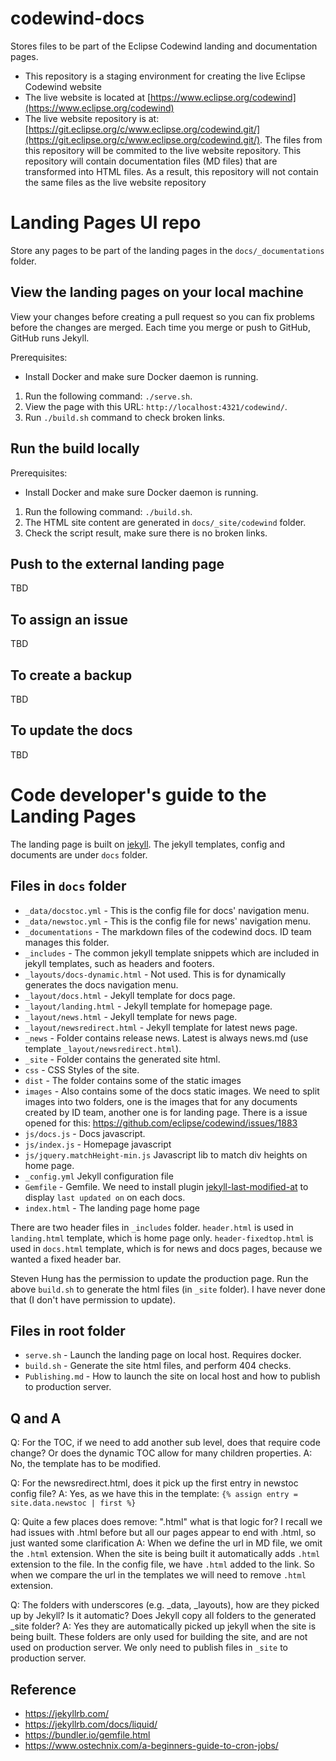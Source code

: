 # codewind-docs

Stores files to be part of the Eclipse Codewind landing and documentation pages. 

* This repository is a staging environment for creating the live Eclipse Codewind website
* The live website is located at [https://www.eclipse.org/codewind](https://www.eclipse.org/codewind)
* The live website repository is at: [https://git.eclipse.org/c/www.eclipse.org/codewind.git/](https://git.eclipse.org/c/www.eclipse.org/codewind.git/). The files from this repository will be commited to the live website repository. This repository will contain documentation files (MD files) that are transformed into HTML files. As a result, this repository will not contain the same files as the live website repository


# Landing Pages UI repo
Store any pages to be part of the landing pages in the `docs/_documentations` folder.

## View the landing pages on your local machine
View your changes before creating a pull request so you can fix problems before the changes are merged. Each time you merge or push to GitHub, GitHub runs Jekyll.

Prerequisites:
* Install Docker and make sure Docker daemon is running.

1. Run the following command: `./serve.sh`.
2. View the page with this URL: `http://localhost:4321/codewind/`.
3. Run `./build.sh` command to check broken links.

## Run the build locally

Prerequisites:
* Install Docker and make sure Docker daemon is running.

1. Run the following command: `./build.sh`.
2. The HTML site content are generated in `docs/_site/codewind` folder.
3. Check the script result, make sure there is no broken links.

## Push to the external landing page

TBD

## To assign an issue

TBD

## To create a backup

TBD

## To update the docs

TBD

# Code developer's guide to the Landing Pages
The landing page is built on [jekyll](https://jekyllrb.com/).  The jekyll templates, config and documents are under `docs` folder.

## Files in `docs` folder
* `_data/docstoc.yml` - This is the config file for docs' navigation menu.
* `_data/newstoc.yml` - This is the config file for news' navigation menu.
* `_documentations` - The markdown files of the codewind docs.  ID team manages this folder.
* `_includes` - The common jekyll template snippets which are included in jekyll templates, such as headers and footers.
* `_layouts/docs-dynamic.html` - Not used.  This is for dynamically generates the docs navigation menu.
* `_layout/docs.html` - Jekyll template for docs page.
* `_layout/landing.html` - Jekyll template for homepage page.
* `_layout/news.html` - Jekyll template for news page.
* `_layout/newsredirect.html` - Jekyll template for latest news page.
* `_news` - Folder contains release news.  Latest is always news.md (use template `_layout/newsredirect.html`).
* `_site` - Folder contains the generated site html.  
* `css` - CSS Styles of the site.
* `dist` - The folder contains some of the static images
* `images` - Also contains some of the docs static images.  We need to split images into two folders, one is the images that for any documents created by ID team, another one is for landing page. There is a issue opened for this: https://github.com/eclipse/codewind/issues/1883
* `js/docs.js` - Docs javascript.
* `js/index.js` - Homepage javascript
* `js/jquery.matchHeight-min.js` Javascript lib to match div heights on home page.
* `_config.yml` Jekyll configuration file
* `Gemfile` - Gemfile.  We need to install plugin [jekyll-last-modified-at](https://github.com/gjtorikian/jekyll-last-modified-at) to display `last updated on` on each docs.
* `index.html` - The landing page home page

There are two header files in `_includes` folder.  `header.html` is used in `landing.html` template, which is home page only.  `header-fixedtop.html` is used in `docs.html` template, which is for news and docs pages, because we wanted a fixed header bar.

Steven Hung has the permission to update the production page.  Run the above `build.sh` to generate the html files (in `_site` folder).  I have never done that (I don't have permission to update).

## Files in root folder

* `serve.sh` - Launch the landing page on local host.  Requires docker.
* `build.sh` - Generate the site html files, and perform 404 checks.
* `Publishing.md` - How to launch the site on local host and how to publish to production server.

## Q and A

Q: For the TOC, if we need to add another sub level, does that require code change? Or does the dynamic TOC allow for many children properties.
A: No, the template has to be modified.

Q: For the newsredirect.html, does it pick up the first entry in newstoc config file? 
A: Yes, as we have this in the template: `{% assign entry = site.data.newstoc | first %}`

Q: Quite a few places does remove: ".html" what is that logic for? I recall we had issues with .html before but all our pages appear to end with .html, so just wanted some clarification
A: When we define the url in MD file, we omit the `.html` extension.  When the site is being built it automatically adds `.html` extension to the file.  In the config file, we have `.html` added to the link.  So when we compare the url in the templates we will need to remove `.html` extension.

Q: The folders with underscores (e.g. _data, _layouts), how are they picked up by Jekyll? Is it automatic? Does Jekyll copy all folders to the generated _site folder?
A: Yes they are automatically picked up jekyll when the site is being built.  These folders are only used for building the site, and are not used on production server.  We only need to publish files in `_site` to production server.


## Reference

* https://jekyllrb.com/
* https://jekyllrb.com/docs/liquid/
* https://bundler.io/gemfile.html
* https://www.ostechnix.com/a-beginners-guide-to-cron-jobs/
